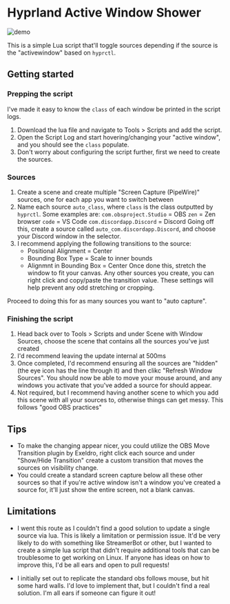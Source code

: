 # Hyprland Active Window Shower


![demo](/assets/preview.gif)

This is a simple Lua script that'll toggle sources depending if the source is the "activewindow" based on `hyprctl`.

## Getting started

### Prepping the script
I've made it easy to know the `class` of each window be printed in the script logs.
1. Download the lua file and navigate to Tools > Scripts and add the script.
2. Open the Script Log and start hovering/changing your "active window", and you should see the `class` populate.
3. Don't worry about configuring the script further, first we need to create the sources.

### Sources
1. Create a scene and create multiple "Screen Capture (PipeWire)" sources, one for each app you want to switch between
2. Name each source `auto_class`, where `class` is the class outputted by `hyprctl`. Some examples are:
`com.obsproject.Studio` = OBS
`zen` = Zen browser
`code` = VS Code
`com.discordapp.Discord` = Discord
Going off this, create a source called `auto_com.discordapp.Discord`, and choose your Discord window in the selector.
3. I recommend applying the following transitions to the source:
    - Positional Alignment = Center
    - Bounding Box Type = Scale to inner bounds
    - Alignmnt in Bounding Box = Center
    Once done this, stretch the window to fit your canvas. Any other sources you create, you can right click and copy/paste the transition value. These settings will help prevent any odd stretching or cropping.

Proceed to doing this for as many sources you want to "auto capture".

### Finishing the script
1. Head back over to Tools > Scripts and under Scene with Window Sources, choose the scene that contains all the sources you've just created
2. I'd recommend leaving the update internal at 500ms
3. Once completed, I'd recommend ensuring all the sources are "hidden" (the eye icon has the line through it) and then clikc "Refresh Window Sources". You should now be able to move your mouse around, and any windows you activate that you've added a source for should appear.
4. Not required, but I recommend having another scene to which you add this scene with all your sources to, otherwise things can get messy. This follows "good OBS practices"

## Tips
- To make the changing appear nicer, you could utilize the OBS Move Transition plugin by Exeldro, right click each source and under "Show/Hide Transition" create a custom transition that moves the sources on visibility change.
- You could create a standard screen capture below all these other sources so that if you're active window isn't a window you've created a source for, it'll just show the entire screen, not a blank canvas.

## Limitations
- I went this route as I couldn't find a good solution to update a single source via lua. This is likely a limitation or permission issue. It'd be very likely to do with something like StreamerBot or other, but I wanted to create a simple lua script that didn't require additional tools that can be troublesome to get working on Linux. If anyone has ideas on how to improve this, I'd be all ears and open to pull requests!

- I initially set out to replicate the standard obs follows mouse, but hit some hard walls. I'd love to implement that, but I couldn't find a real solution. I'm all ears if someone can figure it out!